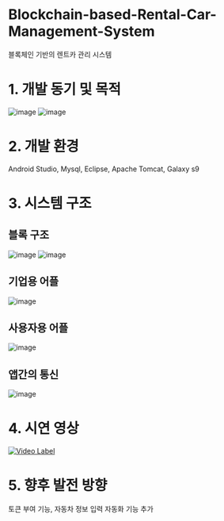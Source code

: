 # Blockchain-based-Rental-Car-Management-System
블록체인 기반의 렌트카 관리 시스템

# 1. 개발 동기 및 목적

![image](https://user-images.githubusercontent.com/54186647/63193041-6a7a9280-c0a7-11e9-870b-29335f9e502e.png)
![image](https://user-images.githubusercontent.com/54186647/63193134-a44b9900-c0a7-11e9-8dc8-ae85425174e3.png)

# 2. 개발 환경

 Android Studio, Mysql, Eclipse, Apache Tomcat, Galaxy s9

# 3. 시스템 구조

## 블록 구조
![image](https://user-images.githubusercontent.com/54186647/63193263-fc829b00-c0a7-11e9-8671-224798cf8afb.png)
![image](https://user-images.githubusercontent.com/54186647/63193263-fc829b00-c0a7-11e9-8671-224798cf8afb.png)

## 기업용 어플
![image](https://user-images.githubusercontent.com/54186647/63214637-aec46c00-c155-11e9-9036-15674749eb63.png)

## 사용자용 어플
![image](https://user-images.githubusercontent.com/54186647/63193370-45d2ea80-c0a8-11e9-9d3c-7109d2505a91.png)

## 앱간의 통신
![image](https://user-images.githubusercontent.com/54186647/63193408-5b481480-c0a8-11e9-8140-5b0daaf0581e.png)

# 4. 시연 영상
[![Video Label](https://www.youtube.com/watch?v=4WMIelnnWL0&feature=youtu.be/0.jpg)](https://www.youtube.com/watch?v=4WMIelnnWL0&feature=youtu.be)

# 5. 향후 발전 방향

 토큰 부여 기능, 자동차 정보 입력 자동화 기능 추가


